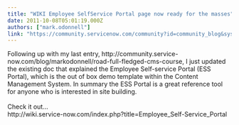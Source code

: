 ```yaml
---
title: "WIKI Employee SelfService Portal page now ready for the masses"
date: 2011-10-08T05:01:19.000Z
authors: ["mark.odonnell"]
link: "https://community.servicenow.com/community?id=community_blog&sys_id=4d4deee5dbd0dbc01dcaf3231f961939"
---
```

<p>Following up with my last entry, http://community.service-now.com/blog/markodonnell/road-full-fledged-cms-course, I just updated the existing doc that explained the Employee Self-service Portal (ESS Portal), which is the out of box demo template within the Content Management System. In summary the ESS Portal is a great reference tool for anyone who is interested in site building.<br /><br />Check it out...<br />http://wiki.service-now.com/index.php?title=Employee_Self-Service_Portal</p>